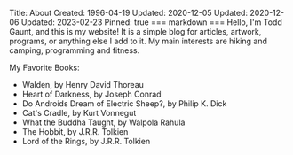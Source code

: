 Title: About
Created: 1996-04-19
Updated: 2020-12-05
Updated: 2020-12-06
Updated: 2023-02-23
Pinned: true
=== markdown ===
Hello, I'm Todd Gaunt, and this is my website! It is a simple blog for
articles, artwork, programs, or anything else I add to it. My main interests
are hiking and camping, programming and fitness.

My Favorite Books:

- Walden, by Henry David Thoreau
- Heart of Darkness, by Joseph Conrad
- Do Androids Dream of Electric Sheep?, by Philip K. Dick
- Cat's Cradle, by Kurt Vonnegut
- What the Buddha Taught, by Walpola Rahula
- The Hobbit, by J.R.R. Tolkien
- Lord of the Rings, by J.R.R. Tolkien
